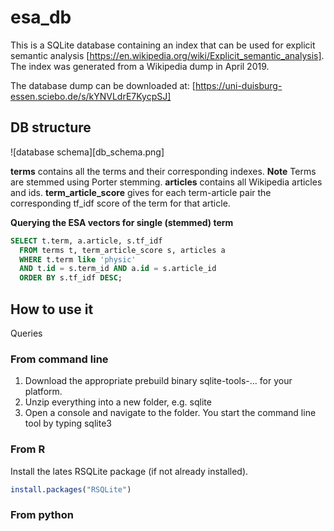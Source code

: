 # esa_db

This is a SQLite database containing an index that can be used for explicit semantic analysis [https://en.wikipedia.org/wiki/Explicit_semantic_analysis]. The index was generated from a Wikipedia dump in April 2019.

The database dump can be downloaded at: [https://uni-duisburg-essen.sciebo.de/s/kYNVLdrE7KycpSJ]

## DB structure

![database schema][db_schema.png]

**terms** contains all the terms and their corresponding indexes. **Note** Terms are stemmed using Porter stemming.
**articles** contains all Wikipedia articles and ids.
**term_article_score** gives for each term-article pair the corresponding tf_idf score of the term for that article.

**Querying the ESA vectors for single (stemmed) term**

```SQL
SELECT t.term, a.article, s.tf_idf
  FROM terms t, term_article_score s, articles a
  WHERE t.term like 'physic' 
  AND t.id = s.term_id AND a.id = s.article_id
  ORDER BY s.tf_idf DESC;
```


## How to use it
Queries 

### From command line
1. Download the appropriate prebuild binary sqlite-tools-... for your platform.
2. Unzip everything into a new folder, e.g. sqlite
3. Open a console and navigate to the folder. You start the command line tool by typing sqlite3

### From R
Install the lates RSQLite package (if not already installed). 
```R
install.packages("RSQLite")
```



### From python
